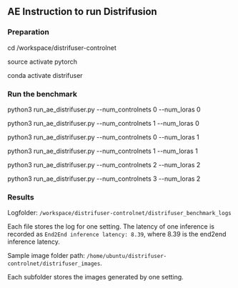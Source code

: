 ## AE Instruction to run Distrifusion

### Preparation

cd /workspace/distrifuser-controlnet

source activate pytorch

conda activate distrifuser

### Run the benchmark

python3 run_ae_distrifuser.py --num_controlnets 0 --num_loras 0

python3 run_ae_distrifuser.py --num_controlnets 1 --num_loras 0

python3 run_ae_distrifuser.py --num_controlnets 0 --num_loras 1

python3 run_ae_distrifuser.py --num_controlnets 1 --num_loras 1

python3 run_ae_distrifuser.py --num_controlnets 2 --num_loras 2

python3 run_ae_distrifuser.py --num_controlnets 3 --num_loras 2

### Results

Logfolder: ``/workspace/distrifuser-controlnet/distrifuser_benchmark_logs``

Each file stores the log for one setting. The latency of one inference is recorded as ``End2End inference latency: 8.39``, where 8.39 is the end2end inference latency.

Sample image folder path: ``/home/ubuntu/distrifuser-controlnet/distrifuser_images``.

Each subfolder stores the images generated by one setting.

